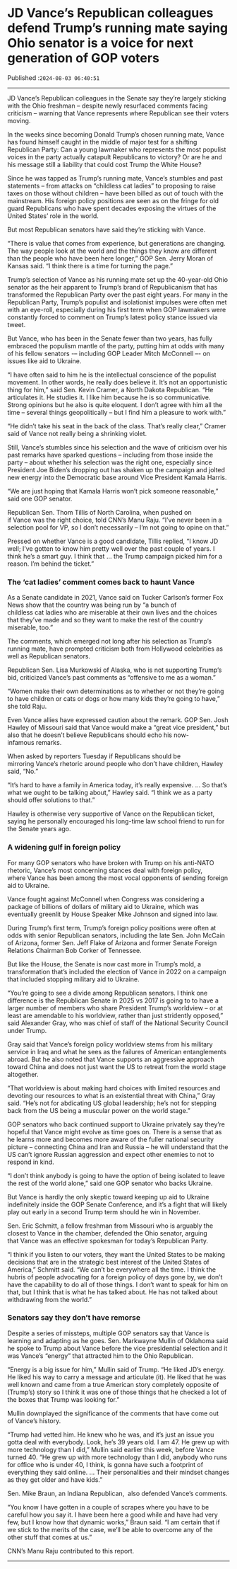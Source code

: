 # JD Vance’s Republican colleagues defend Trump’s running mate saying Ohio senator is a voice for next generation of GOP voters

Published :`2024-08-03 06:40:51`

---

JD Vance’s Republican colleagues in the Senate say they’re largely sticking with the Ohio freshman – despite newly resurfaced comments facing criticism – warning that Vance represents where Republican see their voters moving.

In the weeks since becoming Donald Trump’s chosen running mate, Vance has found himself caught in the middle of major test for a shifting Republican Party: Can a young lawmaker who represents the most populist voices in the party actually catapult Republicans to victory? Or are he and his message still a liability that could cost Trump the White House?

Since he was tapped as Trump’s running mate, Vance’s stumbles and past statements – from attacks on “childless cat ladies” to proposing to raise taxes on those without children – have been billed as out of touch with the mainstream. His foreign policy positions are seen as on the fringe for old guard Republicans who have spent decades exposing the virtues of the United States’ role in the world.

But most Republican senators have said they’re sticking with Vance.

“There is value that comes from experience, but generations are changing. The way people look at the world and the things they know are different than the people who have been here longer,” GOP Sen. Jerry Moran of Kansas said. “I think there is a time for turning the page.”

Trump’s selection of Vance as his running mate set up the 40-year-old Ohio senator as the heir apparent to Trump’s brand of Republicanism that has transformed the Republican Party over the past eight years. For many in the Republican Party, Trump’s populist and isolationist impulses were often met with an eye-roll, especially during his first term when GOP lawmakers were constantly forced to comment on Trump’s latest policy stance issued via tweet.

But Vance, who has been in the Senate fewer than two years, has fully embraced the populism mantle of the party, putting him at odds with many of his fellow senators -– including GOP Leader Mitch McConnell –- on issues like aid to Ukraine.

“I have often said to him he is the intellectual conscience of the populist movement. In other words, he really does believe it. It’s not an opportunistic thing for him,” said Sen. Kevin Cramer, a North Dakota Republican. “He articulates it. He studies it. I like him because he is so communicative. Strong opinions but he also is quite eloquent. I don’t agree with him all the time – several things geopolitically – but I find him a pleasure to work with.”

“He didn’t take his seat in the back of the class. That’s really clear,” Cramer said of Vance not really being a shrinking violet.

Still, Vance’s stumbles since his selection and the wave of criticism over his past remarks have sparked questions – including from those inside the party – about whether his selection was the right one, especially since President Joe Biden’s dropping out has shaken up the campaign and jolted new energy into the Democratic base around Vice President Kamala Harris.

“We are just hoping that Kamala Harris won’t pick someone reasonable,” said one GOP senator.

Republican Sen. Thom Tillis of North Carolina, when pushed on if Vance was the right choice, told CNN’s Manu Raju. “I’ve never been in a selection pool for VP, so I don’t necessarily – I’m not going to opine on that.”

Pressed on whether Vance is a good candidate, Tillis replied, “I know JD well; I’ve gotten to know him pretty well over the past couple of years. I think he’s a smart guy. I think that … the Trump campaign picked him for a reason. I’m behind the ticket.”

### The ‘cat ladies’ comment comes back to haunt Vance

As a Senate candidate in 2021, Vance said on Tucker Carlson’s former Fox News show that the country was being run by “a bunch of childless cat ladies who are miserable at their own lives and the choices that they’ve made and so they want to make the rest of the country miserable, too.”

The comments, which emerged not long after his selection as Trump’s running mate, have prompted criticism both from Hollywood celebrities as well as Republican senators.

Republican Sen. Lisa Murkowski of Alaska, who is not supporting Trump’s bid, criticized Vance’s past comments as “offensive to me as a woman.”

“Women make their own determinations as to whether or not they’re going to have children or cats or dogs or how many kids they’re going to have,” she told Raju.

Even Vance allies have expressed caution about the remark. GOP Sen. Josh Hawley of Missouri said that Vance would make a “great vice president,” but also that he doesn’t believe Republicans should echo his now-infamous remarks.

When asked by reporters Tuesday if Republicans should be mirroring Vance’s rhetoric around people who don’t have children, Hawley said, “No.”

“It’s hard to have a family in America today, it’s really expensive. … So that’s what we ought to be talking about,” Hawley said. “I think we as a party should offer solutions to that.”

Hawley is otherwise very supportive of Vance on the Republican ticket, saying he personally encouraged his long-time law school friend to run for the Senate years ago.

### A widening gulf in foreign policy

For many GOP senators who have broken with Trump on his anti-NATO rhetoric, Vance’s most concerning stances deal with foreign policy, where Vance has been among the most vocal opponents of sending foreign aid to Ukraine.

Vance fought against McConnell when Congress was considering a package of billions of dollars of military aid to Ukraine, which was eventually greenlit by House Speaker Mike Johnson and signed into law.

During Trump’s first term, Trump’s foreign policy positions were often at odds with senior Republican senators, including the late Sen. John McCain of Arizona, former Sen. Jeff Flake of Arizona and former Senate Foreign Relations Chairman Bob Corker of Tennessee.

But like the House, the Senate is now cast more in Trump’s mold, a transformation that’s included the election of Vance in 2022 on a campaign that included stopping military aid to Ukraine.

“You’re going to see a divide among Republican senators. I think one difference is the Republican Senate in 2025 vs 2017 is going to to have a larger number of members who share President Trump’s worldview – or at least are amendable to his worldview, rather than just stridently opposed,” said Alexander Gray, who was chief of staff of the National Security Council under Trump.

Gray said that Vance’s foreign policy worldview stems from his military service in Iraq and what he sees as the failures of American entanglements abroad. But he also noted that Vance supports an aggressive approach toward China and does not just want the US to retreat from the world stage altogether.

“That worldview is about making hard choices with limited resources and devoting our resources to what is an existential threat with China,” Gray said. “He’s not for abdicating US global leadership; he’s not for stepping back from the US being a muscular power on the world stage.”

GOP senators who back continued support to Ukraine privately say they’re hopeful that Vance might evolve as time goes on. There is a sense that as he learns more and becomes more aware of the fuller national security picture – connecting China and Iran and Russia – he will understand that the US can’t ignore Russian aggression and expect other enemies to not to respond in kind.

“I don’t think anybody is going to have the option of being isolated to leave the rest of the world alone,” said one GOP senator who backs Ukraine.

But Vance is hardly the only skeptic toward keeping up aid to Ukraine indefinitely inside the GOP Senate Conference, and it’s a fight that will likely play out early in a second Trump term should he win in November.

Sen. Eric Schmitt, a fellow freshman from Missouri who is arguably the closest to Vance in the chamber, defended the Ohio senator, arguing that Vance was an effective spokesman for today’s Republican Party.

“I think if you listen to our voters, they want the United States to be making decisions that are in the strategic best interest of the United States of America,” Schmitt said. “We can’t be everywhere all the time. I think the hubris of people advocating for a foreign policy of days gone by, we don’t have the capability to do all of those things. I don’t want to speak for him on that, but I think that is what he has talked about. He has not talked about withdrawing from the world.”

### Senators say they don’t have remorse

Despite a series of missteps, multiple GOP senators say that Vance is learning and adapting as he goes. Sen. Markwayne Mullin of Oklahoma said he spoke to Trump about Vance before the vice presidential selection and it was Vance’s “energy” that attracted him to the Ohio Republican.

“Energy is a big issue for him,” Mullin said of Trump. “He liked JD’s energy. He liked his way to carry a message and articulate (it). He liked that he was well known and came from a true American story completely opposite of (Trump’s) story so I think it was one of those things that he checked a lot of the boxes that Trump was looking for.”

Mullin downplayed the significance of the comments that have come out of Vance’s history.

“Trump had vetted him. He knew who he was, and it’s just an issue you gotta deal with everybody. Look, he’s 39 years old. I am 47. He grew up with more technology than I did,” Mullin said earlier this week, before Vance turned 40. “He grew up with more technology than I did, anybody who runs for office who is under 40, I think, is gonna have such a footprint of everything they said online. … Their personalities and their mindset changes as they get older and have kids.”

Sen. Mike Braun, an Indiana Republican,  also defended Vance’s comments.

“You know I have gotten in a couple of scrapes where you have to be careful how you say it. I have been here a good while and have had very few, but I know how that dynamic works,” Braun said. “I am certain that if we stick to the merits of the case, we’ll be able to overcome any of the other stuff that comes at us.”

CNN’s Manu Raju contributed to this report.

---

